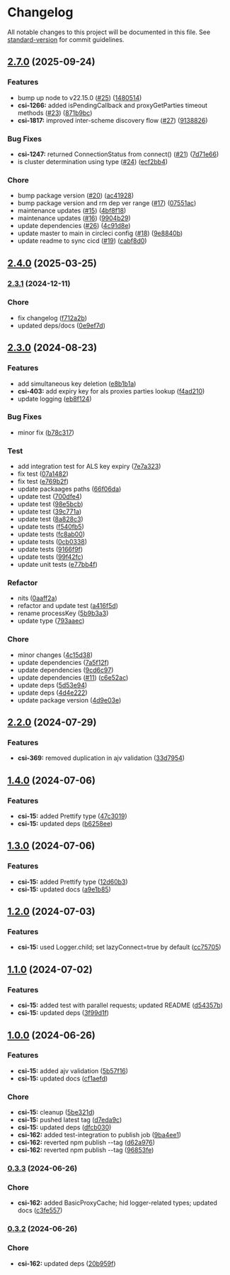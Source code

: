# Changelog

All notable changes to this project will be documented in this file. See [standard-version](https://github.com/conventional-changelog/standard-version) for commit guidelines.

## [2.7.0](https://github.com/mojaloop/inter-scheme-proxy-cache-lib/compare/v2.3.1...v2.7.0) (2025-09-24)


### Features

* bump up node to v22.15.0 ([#25](https://github.com/mojaloop/inter-scheme-proxy-cache-lib/issues/25)) ([1480514](https://github.com/mojaloop/inter-scheme-proxy-cache-lib/commit/148051462069cd354b0c17790fb42b4cdddaaf03))
* **csi-1266:** added isPendingCallback and proxyGetParties timeout methods ([#23](https://github.com/mojaloop/inter-scheme-proxy-cache-lib/issues/23)) ([871b9bc](https://github.com/mojaloop/inter-scheme-proxy-cache-lib/commit/871b9bc673615144f23a267276c7fac8c3020bdb))
* **csi-1817:** improved inter-scheme discovery flow ([#27](https://github.com/mojaloop/inter-scheme-proxy-cache-lib/issues/27)) ([9138826](https://github.com/mojaloop/inter-scheme-proxy-cache-lib/commit/9138826337b755a2378a0e2704c0489ef6098a13))


### Bug Fixes

* **csi-1247:** returned ConnectionStatus from connect() ([#21](https://github.com/mojaloop/inter-scheme-proxy-cache-lib/issues/21)) ([7d71e66](https://github.com/mojaloop/inter-scheme-proxy-cache-lib/commit/7d71e667727bd5512fbdbba987a466b1a9f7112c))
* is cluster determination using type ([#24](https://github.com/mojaloop/inter-scheme-proxy-cache-lib/issues/24)) ([ecf2bb4](https://github.com/mojaloop/inter-scheme-proxy-cache-lib/commit/ecf2bb4740559857ceb9690eb2377604f80b0ee5))


### Chore

* bump package version ([#20](https://github.com/mojaloop/inter-scheme-proxy-cache-lib/issues/20)) ([ac41928](https://github.com/mojaloop/inter-scheme-proxy-cache-lib/commit/ac41928abc96497b12dbd3718829d18905d4bc5b))
* bump package version and rm dep ver range ([#17](https://github.com/mojaloop/inter-scheme-proxy-cache-lib/issues/17)) ([07551ac](https://github.com/mojaloop/inter-scheme-proxy-cache-lib/commit/07551acbc971aec13904eeae3b2bf62c3064fd57))
* maintenance updates ([#15](https://github.com/mojaloop/inter-scheme-proxy-cache-lib/issues/15)) ([4bf8f18](https://github.com/mojaloop/inter-scheme-proxy-cache-lib/commit/4bf8f1861eb7fb5361ecdcbe2582d8e6137f8885))
* maintenance updates ([#16](https://github.com/mojaloop/inter-scheme-proxy-cache-lib/issues/16)) ([9904b29](https://github.com/mojaloop/inter-scheme-proxy-cache-lib/commit/9904b295914bbbda9ed89eb27a2f4fe9ab31820b))
* update dependencies ([#26](https://github.com/mojaloop/inter-scheme-proxy-cache-lib/issues/26)) ([4c91d8e](https://github.com/mojaloop/inter-scheme-proxy-cache-lib/commit/4c91d8e8aa668323c3e71d9b14ea5f9dbef0fb8d))
* update master to main in circleci config ([#18](https://github.com/mojaloop/inter-scheme-proxy-cache-lib/issues/18)) ([9e8840b](https://github.com/mojaloop/inter-scheme-proxy-cache-lib/commit/9e8840be4607825f6ce798819b025d0d5f4b4ea0))
* update readme to sync cicd ([#19](https://github.com/mojaloop/inter-scheme-proxy-cache-lib/issues/19)) ([cabf8d0](https://github.com/mojaloop/inter-scheme-proxy-cache-lib/commit/cabf8d03e5cf37dcba881f32b36af7fef2ef9e95))

## [2.4.0](https://github.com/mojaloop/inter-scheme-proxy-cache-lib/compare/v2.4.0-snapshot.3...v2.4.0) (2025-03-25)

### [2.3.1](https://github.com/mojaloop/inter-scheme-proxy-cache-lib/compare/v2.3.0...v2.3.1) (2024-12-11)


### Chore

* fix changelog ([f712a2b](https://github.com/mojaloop/inter-scheme-proxy-cache-lib/commit/f712a2b9d667435e438a2fa60f542afd96664a61))
* updated deps/docs ([0e9ef7d](https://github.com/mojaloop/inter-scheme-proxy-cache-lib/commit/0e9ef7d7c87bea8e999289ece0389429db15ec37))

## [2.3.0](https://github.com/mojaloop/inter-scheme-proxy-cache-lib/compare/v2.3.0-snapshot.8...v2.3.0) (2024-08-23)


### Features

* add simultaneous key deletion ([e8b1b1a](https://github.com/mojaloop/inter-scheme-proxy-cache-lib/commit/e8b1b1aa976d0fcfb5b96805feb98df98150d7c4))
* **csi-403:** add expiry key for als proxies parties lookup ([f4ad210](https://github.com/mojaloop/inter-scheme-proxy-cache-lib/commit/f4ad21089a8eb7f259fa9c8cebe04192af3329bf))
* update logging ([eb8f124](https://github.com/mojaloop/inter-scheme-proxy-cache-lib/commit/eb8f1242dfc5addabd0f8077f3fb04b47eb8ef30))


### Bug Fixes

* minor fix ([b78c317](https://github.com/mojaloop/inter-scheme-proxy-cache-lib/commit/b78c3171a13083d39b86c178146a4e41d1dd31c3))


### Test

* add integration test for ALS key expiry ([7e7a323](https://github.com/mojaloop/inter-scheme-proxy-cache-lib/commit/7e7a323df496b517355d5af7cd49e0255ea508b6))
* fix test ([07a1482](https://github.com/mojaloop/inter-scheme-proxy-cache-lib/commit/07a1482e287236062b95cdc337839792e71e287a))
* fix test ([e769b2f](https://github.com/mojaloop/inter-scheme-proxy-cache-lib/commit/e769b2fc5c16ac6ef5522473b0506a678bc26cf8))
* update packaages paths ([66f06da](https://github.com/mojaloop/inter-scheme-proxy-cache-lib/commit/66f06dae8ec96b1d46be57e03ee116a11fbc64dc))
* update test ([700dfe4](https://github.com/mojaloop/inter-scheme-proxy-cache-lib/commit/700dfe461ef819857bf4184ffc8b77bd2e9111ab))
* update test ([98e5bcb](https://github.com/mojaloop/inter-scheme-proxy-cache-lib/commit/98e5bcb356bdf19fd7766661c984424a02027797))
* update test ([39c771a](https://github.com/mojaloop/inter-scheme-proxy-cache-lib/commit/39c771a96e8ab227fd59f1b81920439e52630236))
* update test ([8a828c3](https://github.com/mojaloop/inter-scheme-proxy-cache-lib/commit/8a828c37280f1e0972f634080fda3a68b443dbf8))
* update tests ([f540fb5](https://github.com/mojaloop/inter-scheme-proxy-cache-lib/commit/f540fb568f9ce6edec851067eef24809fe5469a0))
* update tests ([fc8ab00](https://github.com/mojaloop/inter-scheme-proxy-cache-lib/commit/fc8ab00f1d51b8587ee6f8b46e2d0393f00e9866))
* update tests ([0cb0338](https://github.com/mojaloop/inter-scheme-proxy-cache-lib/commit/0cb0338fa15158a6e26ef17bd8f6f185cb41316f))
* update tests ([9166f9f](https://github.com/mojaloop/inter-scheme-proxy-cache-lib/commit/9166f9f95d697f6ffdb0cabff7d73db7953c2ddd))
* update tests ([99f42fc](https://github.com/mojaloop/inter-scheme-proxy-cache-lib/commit/99f42fc77a82963424d9cb1bb548d89a4bc9e3c4))
* update unit tests ([e77bb4f](https://github.com/mojaloop/inter-scheme-proxy-cache-lib/commit/e77bb4fee0779c8475309857bdcbb324fe03a981))


### Refactor

* nits ([0aaff2a](https://github.com/mojaloop/inter-scheme-proxy-cache-lib/commit/0aaff2ad52fba6d90d81ba06a3df415e701c77cc))
* refactor and update test ([a416f5d](https://github.com/mojaloop/inter-scheme-proxy-cache-lib/commit/a416f5d95dce012f9d994eac0e00ee9270e273ef))
* rename processKey ([5b9b3a3](https://github.com/mojaloop/inter-scheme-proxy-cache-lib/commit/5b9b3a3ee1321bd3b2eb14b0f9c7bd0ab1541977))
* update type ([793aaec](https://github.com/mojaloop/inter-scheme-proxy-cache-lib/commit/793aaec2fd4ebceebb0699885b5ee0a821a3ff8b))


### Chore

* minor changes ([4c15d38](https://github.com/mojaloop/inter-scheme-proxy-cache-lib/commit/4c15d385142a1901ef988862ffbf959dd4fbc39c))
* update dependencies ([7a5f12f](https://github.com/mojaloop/inter-scheme-proxy-cache-lib/commit/7a5f12fd3bb4225fe8df3810e80db2017eb42847))
* update dependencies ([9cd6c97](https://github.com/mojaloop/inter-scheme-proxy-cache-lib/commit/9cd6c974b542bfc75adac499d4b267783ea0638a))
* update dependencies ([#11](https://github.com/mojaloop/inter-scheme-proxy-cache-lib/issues/11)) ([c6e52ac](https://github.com/mojaloop/inter-scheme-proxy-cache-lib/commit/c6e52ac0829287e1b53d297fba008546299e4760))
* update deps ([5d53e94](https://github.com/mojaloop/inter-scheme-proxy-cache-lib/commit/5d53e948fb23507a46a25f1a077808bfd96bd3bd))
* update deps ([4d4e222](https://github.com/mojaloop/inter-scheme-proxy-cache-lib/commit/4d4e222f1603e32a1bdeb6a2feb69d2dcb395b63))
* update package version ([4d9e03e](https://github.com/mojaloop/inter-scheme-proxy-cache-lib/commit/4d9e03e336d9d6db069f9b4c57384aeace071986))


## [2.2.0](https://github.com/mojaloop/inter-scheme-proxy-cache-lib/compare/v2.2.0-snapshot.0...v2.2.0) (2024-07-29)


### Features

* **csi-369:** removed duplication in ajv validation ([33d7954](https://github.com/mojaloop/inter-scheme-proxy-cache-lib/commit/33d7954b29575a7f06b7c627d38f054ac7b1b71b))

## [1.4.0](https://github.com/mojaloop/inter-scheme-proxy-cache-lib/compare/v1.3.0...v1.4.0) (2024-07-06)


### Features

* **csi-15:** added Prettify type ([47c3019](https://github.com/mojaloop/inter-scheme-proxy-cache-lib/commit/47c30194d0ce73087fd21ba0ae1ac5f80f195a4f))
* **csi-15:** updated deps ([b6258ee](https://github.com/mojaloop/inter-scheme-proxy-cache-lib/commit/b6258ee98d3e9b2814b7b576a6a846cd4effb641))

## [1.3.0](https://github.com/mojaloop/inter-scheme-proxy-cache-lib/compare/v1.2.0...v1.3.0) (2024-07-06)


### Features

* **csi-15:** added Prettify type ([12d60b3](https://github.com/mojaloop/inter-scheme-proxy-cache-lib/commit/12d60b37a0658a0ad606d77802c81c4de525f75a))
* **csi-15:** updated docs ([a9e1b85](https://github.com/mojaloop/inter-scheme-proxy-cache-lib/commit/a9e1b8598fdbd7442d1337b8603feee367e5d2aa))

## [1.2.0](https://github.com/mojaloop/inter-scheme-proxy-cache-lib/compare/v1.1.0...v1.2.0) (2024-07-03)


### Features

* **csi-15:** used Logger.child; set lazyConnect=true by default ([cc75705](https://github.com/mojaloop/inter-scheme-proxy-cache-lib/commit/cc757054acd97a0e3205168d6f380b2473733d10))

## [1.1.0](https://github.com/mojaloop/inter-scheme-proxy-cache-lib/compare/v1.0.0...v1.1.0) (2024-07-02)


### Features

* **csi-15:** added test with parallel requests; updated README ([d54357b](https://github.com/mojaloop/inter-scheme-proxy-cache-lib/commit/d54357bd2c889346bb553f1317f5da15d09dfceb))
* **csi-15:** updated deps ([3f99d1f](https://github.com/mojaloop/inter-scheme-proxy-cache-lib/commit/3f99d1fc7edad5189dff7aaaba04de04f24a73ef))

## [1.0.0](https://github.com/mojaloop/inter-scheme-proxy-cache-lib/compare/v0.3.3...v1.0.0) (2024-06-26)


### Features

* **csi-15:** added ajv validation ([5b57f16](https://github.com/mojaloop/inter-scheme-proxy-cache-lib/commit/5b57f1650079384603df439cc1b733c89b3104b7))
* **csi-15:** updated docs ([cf1aefd](https://github.com/mojaloop/inter-scheme-proxy-cache-lib/commit/cf1aefd1bf4e4fba38d4069fa145d16f5fabe64e))


### Chore

* **csi-15:** cleanup ([5be321d](https://github.com/mojaloop/inter-scheme-proxy-cache-lib/commit/5be321d1bf3b387236ec6a0ea48dfaa8884b43d3))
* **csi-15:** pushed latest tag ([d7eda9c](https://github.com/mojaloop/inter-scheme-proxy-cache-lib/commit/d7eda9c7b446b966e7f7986c48569ef5be9582af))
* **csi-15:** updated deps ([dfcb030](https://github.com/mojaloop/inter-scheme-proxy-cache-lib/commit/dfcb030f4b0dcb0e1866831a076be48c18940064))
* **csi-162:** added test-integration to publish job ([9ba4ee1](https://github.com/mojaloop/inter-scheme-proxy-cache-lib/commit/9ba4ee10bebfc08690c587066851d047441daa7d))
* **csi-162:** reverted npm publish --tag ([d62a976](https://github.com/mojaloop/inter-scheme-proxy-cache-lib/commit/d62a9764d2e4320403f1298d469301b1f39fd7d3))
* **csi-162:** reverted npm publish --tag ([96853fe](https://github.com/mojaloop/inter-scheme-proxy-cache-lib/commit/96853fe4e2f2ddf1f964e110fa8470a0d8762114))

### [0.3.3](https://github.com/mojaloop/inter-scheme-proxy-cache-lib/compare/v0.3.2...v0.3.3) (2024-06-26)


### Chore

* **csi-162:** added BasicProxyCache; hid logger-related types; updated docs ([c3fe557](https://github.com/mojaloop/inter-scheme-proxy-cache-lib/commit/c3fe557a805579d638298401acc5bce23ae9d810))

### [0.3.2](https://github.com/mojaloop/inter-scheme-proxy-cache-lib/compare/v0.3.1-snapshot.1...v0.3.2) (2024-06-26)


### Chore

* **csi-162:** updated deps ([20b959f](https://github.com/mojaloop/inter-scheme-proxy-cache-lib/commit/20b959fe72967ddb7fb0a068ae6d178c2755ebbf))
